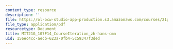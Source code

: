 ```yaml
---
content_type: resource
description: ''
file: https://ol-ocw-studio-app-production.s3.amazonaws.com/courses/21g-107-chinese-i-streamlined-fall-2014/156ec4ccaecb623a0fb45c59347f3ded_MIT21G_107F14_CourseIteration_zh-hans-cmn.pdf
file_type: application/pdf
resourcetype: Document
title: MIT21G_107F14_CourseIteration_zh-hans-cmn
uid: 156ec4cc-aecb-623a-0fb4-5c59347f3ded
---
```

